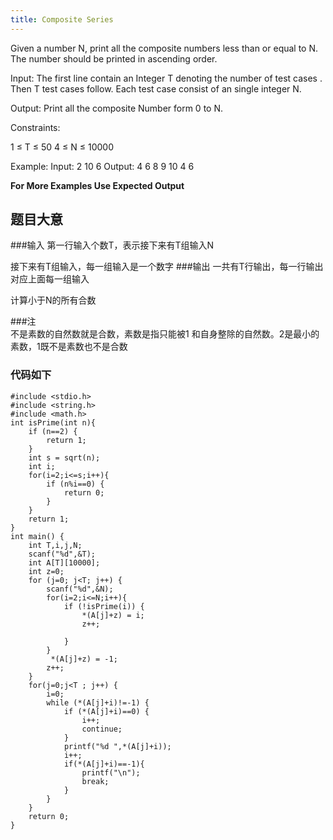 ```yaml
---
title: Composite Series
---
```

Given a number N, print all the composite numbers less than or equal to N. The number should be printed in ascending order.

Input:
The first line contain an Integer T denoting the number of  test cases . Then T test cases follow. Each test case consist of an single integer N.

Output:
Print all the composite Number form 0 to N.

Constraints:

1 ≤ T ≤ 50
4 ≤ N ≤ 10000

Example:
Input:
2
10
6
Output:
4 6 8 9 10
4 6

**For More Examples Use Expected Output**

## 题目大意
###输入
第一行输入个数T，表示接下来有T组输入N

接下来有T组输入，每一组输入是一个数字
###输出
一共有T行输出，每一行输出对应上面每一组输入

计算小于N的所有合数

###注   
不是素数的自然数就是合数，素数是指只能被1 和自身整除的自然数。2是最小的素数，1既不是素数也不是合数


### 代码如下

``` 
#include <stdio.h>
#include <string.h>
#include <math.h>
int isPrime(int n){
    if (n==2) {
        return 1;
    }
    int s = sqrt(n);
    int i;
    for(i=2;i<=s;i++){
        if (n%i==0) {
            return 0;
        }
    }
    return 1;
}
int main() {
    int T,i,j,N;
    scanf("%d",&T);
    int A[T][10000];
    int z=0;
    for (j=0; j<T; j++) {
        scanf("%d",&N);
        for(i=2;i<=N;i++){
            if (!isPrime(i)) {
                *(A[j]+z) = i;
                z++;
                
            }
        }
         *(A[j]+z) = -1;
        z++;
    }
    for(j=0;j<T ; j++) {
        i=0;
        while (*(A[j]+i)!=-1) {
            if (*(A[j]+i)==0) {
                i++;
                continue;
            }
            printf("%d ",*(A[j]+i));
            i++;
            if(*(A[j]+i)==-1){
                printf("\n");
                break;
            }
        }
    }
    return 0;
}
```
